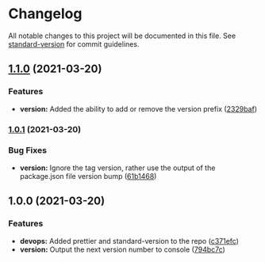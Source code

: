 # Changelog

All notable changes to this project will be documented in this file. See [standard-version](https://github.com/conventional-changelog/standard-version) for commit guidelines.

## [1.1.0](https://github.com/entrostat/get-next-project-version/compare/v1.0.1...v1.1.0) (2021-03-20)


### Features

* **version:** Added the ability to add or remove the version prefix ([2329baf](https://github.com/entrostat/get-next-project-version/commit/2329baff77f946440a14bf7ca9636c1a389e99a6))

### [1.0.1](https://github.com/entrostat/get-next-project-version/compare/v1.0.0...v1.0.1) (2021-03-20)


### Bug Fixes

* **version:** Ignore the tag version, rather use the output of the package.json file version bump ([61b1468](https://github.com/entrostat/get-next-project-version/commit/61b1468ae8b444f04cf6044e3e80001cf72c688a))

## 1.0.0 (2021-03-20)


### Features

* **devops:** Added prettier and standard-version to the repo ([c371efc](https://github.com/entrostat/get-next-project-version/commit/c371efc17a5561677918a29592cd6cf09f4f0f6c))
* **version:** Output the next version number to console ([794bc7c](https://github.com/entrostat/get-next-project-version/commit/794bc7c10f77a30a108bf2e8e47e69ba908fd785))
